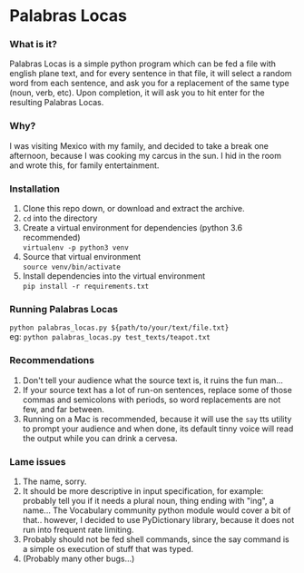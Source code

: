 # Palabras Locas

### What is it?
Palabras Locas is a simple python program which can be fed a file with english plane text, and for every sentence in that file, it will select a random word from each sentence, and ask you for a replacement of the same type (noun, verb, etc). Upon completion, it will ask you to hit enter for the resulting Palabras Locas.

### Why?
I was visiting Mexico with my family, and decided to take a break one afternoon, because I was cooking my carcus in the sun. I hid in the room and wrote this, for family entertainment.

### Installation
1. Clone this repo down, or download and extract the archive.
1. `cd` into the directory
1. Create a virtual environment for dependencies (python 3.6 recommended)<br>
`virtualenv -p python3 venv`
1. Source that virtual environment<br>
`source venv/bin/activate`
1. Install dependencies into the virtual environment<br>
`pip install -r requirements.txt`

### Running Palabras Locas
`python palabras_locas.py ${path/to/your/text/file.txt}`<br>
eg: `python palabras_locas.py test_texts/teapot.txt`

### Recommendations
1. Don't tell your audience what the source text is, it ruins the fun man...
1. If your source text has a lot of run-on sentences, replace some of those commas and semicolons with periods, so word replacements are not few, and far between.
1. Running on a Mac is recommended, because it will use the `say` tts utility to prompt your audience and when done, its default tinny voice will read the output while you can drink a cervesa.

### Lame issues
1. The name, sorry.
1. It should be more descriptive in input specification, for example: probably tell you if it needs a plural noun, thing ending with "ing", a name... The Vocabulary community python module would cover a bit of that.. however, I decided to use PyDictionary library, because it does not run into frequent rate limiting.
1. Probably should not be fed shell commands, since the say command is a simple os execution of stuff that was typed.
1. (Probably many other bugs...)
